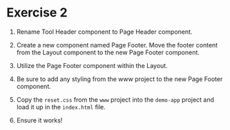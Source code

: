 # Exercise 2

1. Rename Tool Header component to Page Header component.

2. Create a new component named Page Footer. Move the footer content from the Layout component to the new Page Footer component.

3. Utilize the Page Footer component within the Layout. 

4. Be sure to add any styling from the www project to the new Page Footer component.

5. Copy the `reset.css` from the `www` project into the `demo-app` project and load it up in the `index.html` file.

6. Ensure it works!